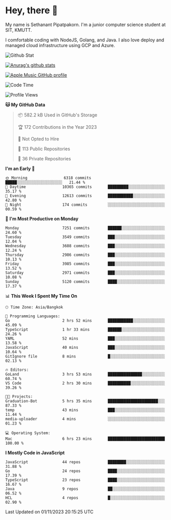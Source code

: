 # Hey, there 🙌
My name is Sethanant Pipatpakorn. I'm a junior computer science student at SIT, KMUTT.

I comfortable coding with NodeJS, Golang, and Java. I also love deploy and managed cloud infrastructure using GCP and Azure.

![Github Stat](https://github-profile-summary-cards.vercel.app/api/cards/profile-details?username=thetkpark&theme=dracula)

[![Anurag's github stats](https://github-readme-stats.vercel.app/api?username=thetkpark&count_private=true&show_icons=true&theme=tokyonight)](https://github.com/anuraghazra/github-readme-stats)

[![Apple Music GitHub profile](https://apple-music-github-profile.rayriffy.com/theme/light.svg?uid=000347.6120fcbefcb74cd59d65c108cc315787.1333)](https://github.com/rayriffy/apple-music-github-profile)

<!--START_SECTION:waka-->
![Code Time](http://img.shields.io/badge/Code%20Time-1%2C032%20hrs%2018%20mins-blue)

![Profile Views](http://img.shields.io/badge/Profile%20Views-9-blue)

**🐱 My GitHub Data** 

> 📦 582.2 kB Used in GitHub's Storage 
 > 
> 🏆 172 Contributions in the Year 2023
 > 
> 🚫 Not Opted to Hire
 > 
> 📜 113 Public Repositories 
 > 
> 🔑 36 Private Repositories 
 > 
**I'm an Early 🐤** 

```text
🌞 Morning                6318 commits        █████░░░░░░░░░░░░░░░░░░░░   21.44 % 
🌆 Daytime                10365 commits       █████████░░░░░░░░░░░░░░░░   35.17 % 
🌃 Evening                12613 commits       ███████████░░░░░░░░░░░░░░   42.80 % 
🌙 Night                  174 commits         ░░░░░░░░░░░░░░░░░░░░░░░░░   00.59 % 
```
📅 **I'm Most Productive on Monday** 

```text
Monday                   7251 commits        ██████░░░░░░░░░░░░░░░░░░░   24.60 % 
Tuesday                  3549 commits        ███░░░░░░░░░░░░░░░░░░░░░░   12.04 % 
Wednesday                3608 commits        ███░░░░░░░░░░░░░░░░░░░░░░   12.24 % 
Thursday                 2986 commits        ███░░░░░░░░░░░░░░░░░░░░░░   10.13 % 
Friday                   3985 commits        ███░░░░░░░░░░░░░░░░░░░░░░   13.52 % 
Saturday                 2971 commits        ███░░░░░░░░░░░░░░░░░░░░░░   10.08 % 
Sunday                   5120 commits        ████░░░░░░░░░░░░░░░░░░░░░   17.37 % 
```


📊 **This Week I Spent My Time On** 

```text
🕑︎ Time Zone: Asia/Bangkok

💬 Programming Languages: 
Go                       2 hrs 52 mins       ███████████░░░░░░░░░░░░░░   45.09 % 
TypeScript               1 hr 33 mins        ██████░░░░░░░░░░░░░░░░░░░   24.26 % 
YAML                     52 mins             ███░░░░░░░░░░░░░░░░░░░░░░   13.58 % 
JavaScript               40 mins             ███░░░░░░░░░░░░░░░░░░░░░░   10.64 % 
GitIgnore file           8 mins              █░░░░░░░░░░░░░░░░░░░░░░░░   02.13 % 

🔥 Editors: 
GoLand                   3 hrs 53 mins       ███████████████░░░░░░░░░░   60.74 % 
VS Code                  2 hrs 30 mins       ██████████░░░░░░░░░░░░░░░   39.26 % 

🐱‍💻 Projects: 
Graduation-Bot           5 hrs 35 mins       ██████████████████████░░░   87.33 % 
temp                     43 mins             ███░░░░░░░░░░░░░░░░░░░░░░   11.44 % 
media-uploader           4 mins              ░░░░░░░░░░░░░░░░░░░░░░░░░   01.23 % 

💻 Operating System: 
Mac                      6 hrs 23 mins       █████████████████████████   100.00 % 
```

**I Mostly Code in JavaScript** 

```text
JavaScript               44 repos            ████████░░░░░░░░░░░░░░░░░   31.88 % 
Go                       24 repos            ████░░░░░░░░░░░░░░░░░░░░░   17.39 % 
TypeScript               23 repos            ████░░░░░░░░░░░░░░░░░░░░░   16.67 % 
Java                     9 repos             ██░░░░░░░░░░░░░░░░░░░░░░░   06.52 % 
HCL                      4 repos             █░░░░░░░░░░░░░░░░░░░░░░░░   02.90 % 
```




 Last Updated on 01/11/2023 20:15:25 UTC
<!--END_SECTION:waka-->
